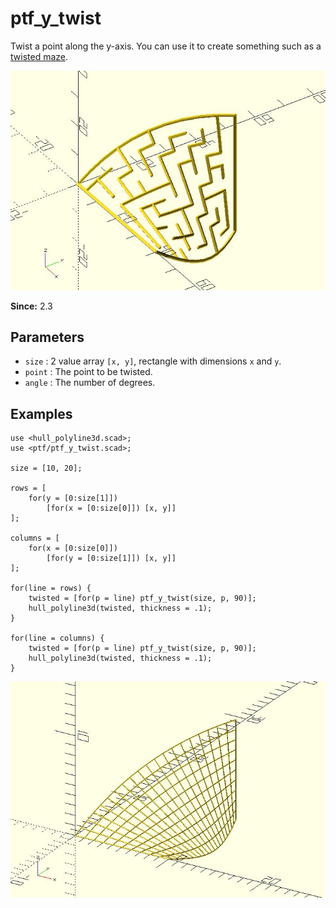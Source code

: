 # ptf_y_twist

Twist a point along the y-axis. You can use it to create something such as a [twisted maze](https://github.com/JustinSDK/dotSCAD/blob/master/examples/maze/twisted_maze.scad).

![ptf_y_twist](images/lib2x-ptf_y_twist-2.JPG)

**Since:** 2.3

## Parameters

- `size` : 2 value array `[x, y]`, rectangle with dimensions `x` and `y`.
- `point` : The point to be twisted.
- `angle` : The number of degrees.

## Examples

    use <hull_polyline3d.scad>;
    use <ptf/ptf_y_twist.scad>;

    size = [10, 20];

    rows = [
        for(y = [0:size[1]])
            [for(x = [0:size[0]]) [x, y]]
    ];

    columns = [
        for(x = [0:size[0]])
            [for(y = [0:size[1]]) [x, y]]
    ];

    for(line = rows) {
        twisted = [for(p = line) ptf_y_twist(size, p, 90)];
        hull_polyline3d(twisted, thickness = .1);
    }

    for(line = columns) {
        twisted = [for(p = line) ptf_y_twist(size, p, 90)];
        hull_polyline3d(twisted, thickness = .1);
    }

![ptf_y_twist](images/lib2x-ptf_y_twist-1.JPG)
